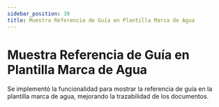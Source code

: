 ```yaml
---
sidebar_position: 39
title: Muestra Referencia de Guía en Plantilla Marca de Agua
---
```


# Muestra Referencia de Guía en Plantilla Marca de Agua

Se implementó la funcionalidad para mostrar la referencia de guía en la plantilla marca de agua, mejorando la trazabilidad de los documentos.
